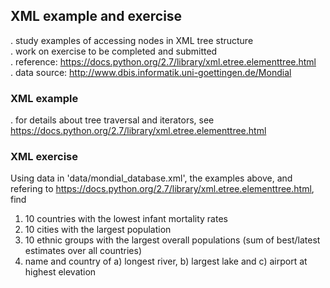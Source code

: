 ## XML example and exercise
. study examples of accessing nodes in XML tree structure  
. work on exercise to be completed and submitted  
. reference: https://docs.python.org/2.7/library/xml.etree.elementtree.html  
. data source: http://www.dbis.informatik.uni-goettingen.de/Mondial  
### XML example
. for details about tree traversal and iterators, see https://docs.python.org/2.7/library/xml.etree.elementtree.html
### XML exercise
Using data in 'data/mondial_database.xml', the examples above, and refering to https://docs.python.org/2.7/library/xml.etree.elementtree.html, find  
1. 10 countries with the lowest infant mortality rates  
2. 10 cities with the largest population  
3. 10 ethnic groups with the largest overall populations (sum of best/latest estimates over all countries)  
4. name and country of a) longest river, b) largest lake and c) airport at highest elevation
